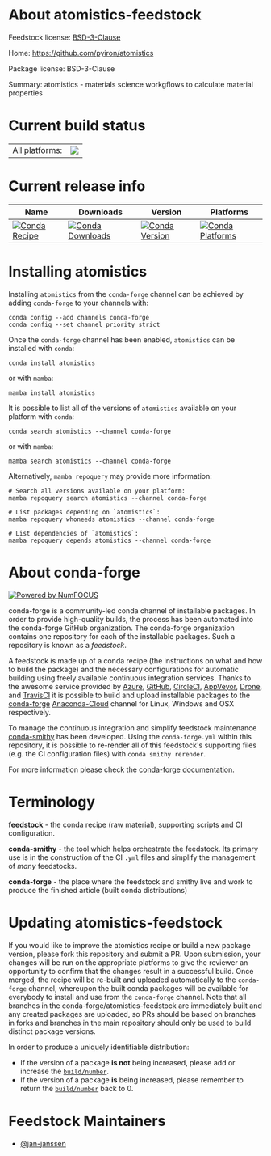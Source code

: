 About atomistics-feedstock
==========================

Feedstock license: [BSD-3-Clause](https://github.com/conda-forge/atomistics-feedstock/blob/main/LICENSE.txt)

Home: https://github.com/pyiron/atomistics

Package license: BSD-3-Clause

Summary: atomistics - materials science workgflows to calculate material properties

Current build status
====================


<table><tr><td>All platforms:</td>
    <td>
      <a href="https://dev.azure.com/conda-forge/feedstock-builds/_build/latest?definitionId=20135&branchName=main">
        <img src="https://dev.azure.com/conda-forge/feedstock-builds/_apis/build/status/atomistics-feedstock?branchName=main">
      </a>
    </td>
  </tr>
</table>

Current release info
====================

| Name | Downloads | Version | Platforms |
| --- | --- | --- | --- |
| [![Conda Recipe](https://img.shields.io/badge/recipe-atomistics-green.svg)](https://anaconda.org/conda-forge/atomistics) | [![Conda Downloads](https://img.shields.io/conda/dn/conda-forge/atomistics.svg)](https://anaconda.org/conda-forge/atomistics) | [![Conda Version](https://img.shields.io/conda/vn/conda-forge/atomistics.svg)](https://anaconda.org/conda-forge/atomistics) | [![Conda Platforms](https://img.shields.io/conda/pn/conda-forge/atomistics.svg)](https://anaconda.org/conda-forge/atomistics) |

Installing atomistics
=====================

Installing `atomistics` from the `conda-forge` channel can be achieved by adding `conda-forge` to your channels with:

```
conda config --add channels conda-forge
conda config --set channel_priority strict
```

Once the `conda-forge` channel has been enabled, `atomistics` can be installed with `conda`:

```
conda install atomistics
```

or with `mamba`:

```
mamba install atomistics
```

It is possible to list all of the versions of `atomistics` available on your platform with `conda`:

```
conda search atomistics --channel conda-forge
```

or with `mamba`:

```
mamba search atomistics --channel conda-forge
```

Alternatively, `mamba repoquery` may provide more information:

```
# Search all versions available on your platform:
mamba repoquery search atomistics --channel conda-forge

# List packages depending on `atomistics`:
mamba repoquery whoneeds atomistics --channel conda-forge

# List dependencies of `atomistics`:
mamba repoquery depends atomistics --channel conda-forge
```


About conda-forge
=================

[![Powered by
NumFOCUS](https://img.shields.io/badge/powered%20by-NumFOCUS-orange.svg?style=flat&colorA=E1523D&colorB=007D8A)](https://numfocus.org)

conda-forge is a community-led conda channel of installable packages.
In order to provide high-quality builds, the process has been automated into the
conda-forge GitHub organization. The conda-forge organization contains one repository
for each of the installable packages. Such a repository is known as a *feedstock*.

A feedstock is made up of a conda recipe (the instructions on what and how to build
the package) and the necessary configurations for automatic building using freely
available continuous integration services. Thanks to the awesome service provided by
[Azure](https://azure.microsoft.com/en-us/services/devops/), [GitHub](https://github.com/),
[CircleCI](https://circleci.com/), [AppVeyor](https://www.appveyor.com/),
[Drone](https://cloud.drone.io/welcome), and [TravisCI](https://travis-ci.com/)
it is possible to build and upload installable packages to the
[conda-forge](https://anaconda.org/conda-forge) [Anaconda-Cloud](https://anaconda.org/)
channel for Linux, Windows and OSX respectively.

To manage the continuous integration and simplify feedstock maintenance
[conda-smithy](https://github.com/conda-forge/conda-smithy) has been developed.
Using the ``conda-forge.yml`` within this repository, it is possible to re-render all of
this feedstock's supporting files (e.g. the CI configuration files) with ``conda smithy rerender``.

For more information please check the [conda-forge documentation](https://conda-forge.org/docs/).

Terminology
===========

**feedstock** - the conda recipe (raw material), supporting scripts and CI configuration.

**conda-smithy** - the tool which helps orchestrate the feedstock.
                   Its primary use is in the construction of the CI ``.yml`` files
                   and simplify the management of *many* feedstocks.

**conda-forge** - the place where the feedstock and smithy live and work to
                  produce the finished article (built conda distributions)


Updating atomistics-feedstock
=============================

If you would like to improve the atomistics recipe or build a new
package version, please fork this repository and submit a PR. Upon submission,
your changes will be run on the appropriate platforms to give the reviewer an
opportunity to confirm that the changes result in a successful build. Once
merged, the recipe will be re-built and uploaded automatically to the
`conda-forge` channel, whereupon the built conda packages will be available for
everybody to install and use from the `conda-forge` channel.
Note that all branches in the conda-forge/atomistics-feedstock are
immediately built and any created packages are uploaded, so PRs should be based
on branches in forks and branches in the main repository should only be used to
build distinct package versions.

In order to produce a uniquely identifiable distribution:
 * If the version of a package **is not** being increased, please add or increase
   the [``build/number``](https://docs.conda.io/projects/conda-build/en/latest/resources/define-metadata.html#build-number-and-string).
 * If the version of a package **is** being increased, please remember to return
   the [``build/number``](https://docs.conda.io/projects/conda-build/en/latest/resources/define-metadata.html#build-number-and-string)
   back to 0.

Feedstock Maintainers
=====================

* [@jan-janssen](https://github.com/jan-janssen/)

